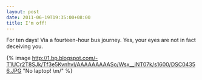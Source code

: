 ```yaml
---
layout: post
date: 2011-06-19T19:35:00+08:00
title: I'm off!
---
```


For ten days! Via a fourteen-hour bus journey. Yes, your eyes are not in fact deceiving you.

{% image http://1.bp.blogspot.com/-T1UCr2T8SJk/Tf3e5KvnhvI/AAAAAAAAASo/Wsx__iNT07k/s1600/DSC04356.JPG "No laptop! \m/" %}